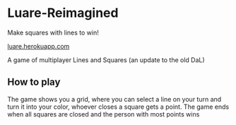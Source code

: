 # Luare-Reimagined
Make squares with lines to win! 

[luare.herokuapp.com](https://luare.herokuapp.com)

A game of multiplayer Lines and Squares (an update to the old DaL)

## How to play

The game shows you a grid, where you can select a line on your turn and turn it into your color, whoever closes a square gets a point. The game ends when all squares are closed and the person with most points wins
